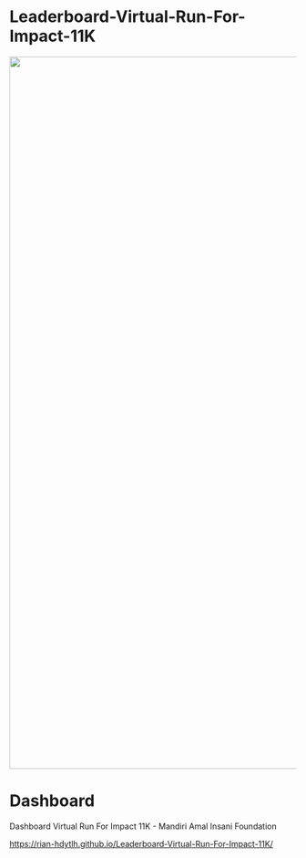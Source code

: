 # Leaderboard-Virtual-Run-For-Impact-11K

<div align="center">
  <img width="1340" height="1250" alt="Milad MAI 11TH_Square" src="https://github.com/user-attachments/assets/a6ef83e1-a5b1-4cab-b971-79f83f1c961e" />
</div>

# Dashboard
Dashboard Virtual Run For Impact 11K - Mandiri Amal Insani Foundation

https://rian-hdytlh.github.io/Leaderboard-Virtual-Run-For-Impact-11K/


